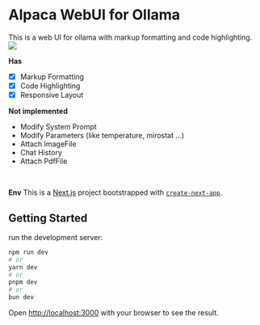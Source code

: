# Alpaca WebUI for Ollama
This is a web UI for ollama with markup formatting and code highlighting.<br>
<a href="https://github.com/mmo80/alpaca-webui/actions/workflows/integrations.yml">
<img src="https://github.com/mmo80/alpaca-webui/actions/workflows/integrations.yml/badge.svg" />
</a>

**Has**
- [x] Markup Formatting
- [x] Code Highlighting
- [x] Responsive Layout

**Not implemented**
- Modify System Prompt
- Modify Parameters (like temperature, mirostat ...)
- Attach ImageFile
- Chat History
- Attach PdfFile
<br>

**Env**
This is a [Next.js](https://nextjs.org/) project bootstrapped with [`create-next-app`](https://github.com/vercel/next.js/tree/canary/packages/create-next-app).

## Getting Started

run the development server:

```bash
npm run dev
# or
yarn dev
# or
pnpm dev
# or
bun dev
```

Open [http://localhost:3000](http://localhost:3000) with your browser to see the result.
